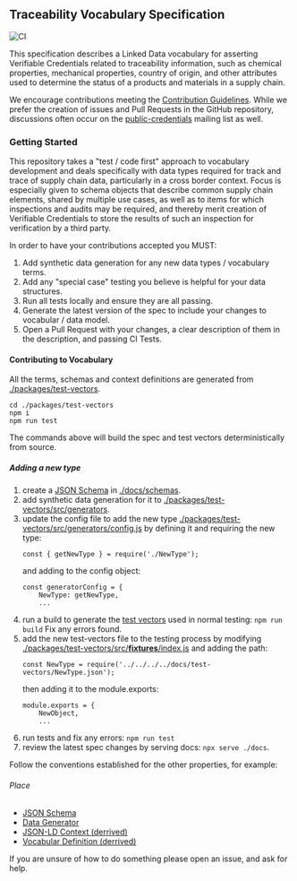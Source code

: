 ## Traceability Vocabulary Specification

![CI](https://github.com/w3c-ccg/traceability-vocab/workflows/CI/badge.svg)

This specification describes a Linked Data vocabulary for asserting
Verifiable Credentials related to traceability information, such as chemical properties, mechanical properties, country of origin, and other
attributes used to determine the status of a products and materials in a supply chain.

We encourage contributions meeting the [Contribution
Guidelines](CONTRIBUTING.md). While we prefer the creation of issues
and Pull Requests in the GitHub repository, discussions often occur
on the
[public-credentials](http://lists.w3.org/Archives/Public/public-credentials/)
mailing list as well.

### Getting Started

This repository takes a "test / code first" approach to vocabulary development and deals specifically with data types required for 
track and trace of supply chain data, particularly in a cross border context.  Focus is especially given to schema objects that describe
common supply chain elements, shared by multiple use cases, as well as to items for which inspections and audits may be required, and thereby
merit creation of Verifiable Credentials to store the results of such an inspection for verification by a third party.

In order to have your contributions accepted you MUST:

1. Add synthetic data generation for any new data types / vocabulary terms.
2. Add any "special case" testing you believe is helpful for your data structures.
3. Run all tests locally and ensure they are all passing.
4. Generate the latest version of the spec to include your changes to vocabular / data model.
5. Open a Pull Request with your changes, a clear description of them in the description, and passing CI Tests.

#### Contributing to Vocabulary

All the terms, schemas and context definitions are generated from [./packages/test-vectors](./packages/test-vectors).

```
cd ./packages/test-vectors
npm i
npm run test
```

The commands above will build the spec and test vectors deterministically from source.

##### Adding a new type

1. create a [JSON Schema](https://json-schema.org/) in [./docs/schemas](./docs/schemas).
2. add synthetic data generation for it to [./packages/test-vectors/src/generators](./packages/test-vectors/src/generators).
3. update the config file to add the new type [./packages/test-vectors/src/generators/config.js](./packages/test-vectors/src/generators/config.js) by defining it and requiring the new type:
    ```
    const { getNewType } = require('./NewType');
    ```
    and adding to the config object:
    ```
    const generatorConfig = {
        NewType: getNewType,
        ...
    ```
4. run a build to generate the [test vectors](./packages/test-vectors) used in normal testing: `npm run build`
    Fix any errors found.
5. add the new test-vectors file to the testing process by modifying  [./packages/test-vectors/src/__fixtures__/index.js](./packages/test-vectors/src/__fixtures__/index.js)
and adding the path:
    ```
    const NewType = require('../../../../docs/test-vectors/NewType.json');
    ```
    then adding it to the module.exports:
    ```
    module.exports = {
        NewObject,
        ...
    ```
6. run tests and fix any errors: `npm run test`
5. review the latest spec changes by serving docs: `npx serve ./docs`.

Follow the conventions established for the other properties, for example:

###### Place

- [JSON Schema](./docs/schemas/Place.json)
- [Data Generator](./packages/test-vectors/src/generators/Place.js)
- [JSON-LD Context (derrived)](./docs/contexts/traceability-v1.jsonld)
- [Vocabular Definition (derrived)](https://w3c-ccg.github.io/traceability-vocab/#place)

If you are unsure of how to do something please open an issue, and ask for help.
